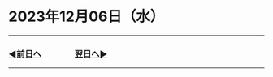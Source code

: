 # 2023年12月06日（水）

---

### [◀️前日へ](https://github.com/yuasys/chatty-journal/blob/main/2023/12/2023-12-05.md)&emsp;&emsp;&emsp;&emsp;[翌日へ▶️](https://github.com/yuasys/chatty-journal/blob/main/2023/12/2023-12-07.md)

---

